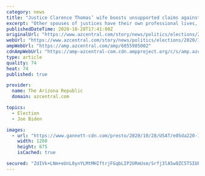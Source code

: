 ```yaml
---
category: news
title: "Justice Clarence Thomas’ wife boosts unsupported claims against Joe Biden"
excerpt: "Other spouses of justices have their own professional lives, but Ginni Thomas is the only one whose work sometimes butts up against her husband’s."
publishedDateTime: 2020-10-28T17:41:00Z
originalUrl: "https://www.azcentral.com/story/news/politics/elections/2020/10/28/supreme-court-justices-wife-boosts-unsupported-claims-joe-biden/6055985002/"
webUrl: "https://www.azcentral.com/story/news/politics/elections/2020/10/28/supreme-court-justices-wife-boosts-unsupported-claims-joe-biden/6055985002/"
ampWebUrl: "https://amp.azcentral.com/amp/6055985002"
cdnAmpWebUrl: "https://amp-azcentral-com.cdn.ampproject.org/c/s/amp.azcentral.com/amp/6055985002"
type: article
quality: 74
heat: 74
published: true

provider:
  name: The Arizona Republic
  domain: azcentral.com

topics:
  - Election
  - Joe Biden

images:
  - url: "https://www.gannett-cdn.com/presto/2020/10/28/USAT/e05da220-1768-4557-8852-3141907929e8-AP_Supreme_Court_Thomas_Wife.jpg?auto=webp&crop=4372,2460,x0,y0&format=pjpg&width=1200"
    width: 1200
    height: 675
    isCached: true

secured: "ZdIVk+LNm+eUnL0ynYLMtMHIftrjFGqbLIP2URmUsm/Srfj3lA5w0ZC5TSIUPq3nIj5sa0SVbysW9WN1UBgD2W1hutptGtX0BCo5qUcsn93IE4fkxTrbn5RaC8oeI4VOeOy9JzDImH8B9d3jLvBIrefheaxG/CBOXtgtGubNQXh3B8YnD6vxKBbAoeVCFH1nrEwIR84mz3x+sEYOPSu5n5QglCXvpyGI/U9A14h6PILc2EhGdh6CtyE2tIRbwoIJRNhhU3t2UtHu4YH2SYGn0XCC8IY3bhp9mLiz+IHD92UFuleSzMYaBGpeIf/pDYXugE7SlvDqixy/mxzj6W2gIp+iD3IiACpaERTe9N3HCZg=;thEGLi0i7uLbNmsIO/0OVQ=="
---
```


